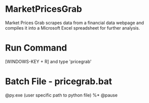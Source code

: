 # MarketPricesGrab
Market Prices Grab scrapes data from a financial data webpage and compiles it into a Microsoft Excel spreadsheet for further analysis.

# Run Command
[WINDOWS-KEY + R] and type 'pricegrab'

# Batch File - pricegrab.bat
@py.exe (user specific path to python file) %*
@pause
